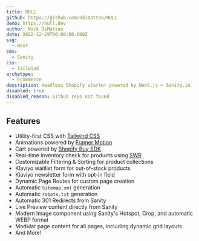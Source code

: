 ```yaml
---
title: HULL
github: https://github.com/ndimatteo/HULL
demo: https://hull.dev
author: Nick DiMatteo
date: 2022-12-29T00:00:00.000Z
ssg:
  - Next
cms:
  - Sanity
css:
  - Tailwind
archetype:
  - Ecommerce
description: Headless Shopify starter powered by Next.js + Sanity.io
disabled: true
disabled_reason: Github repo not found
---
```


## Features

- Utility-first CSS with [Tailwind CSS](https://tailwindcss.com)
- Animations powered by [Framer Motion](https://www.framer.com/motion/)
- Cart powered by [Shopify Buy SDK](https://www.npmjs.com/package/shopify-buy)
- Real-time inventory check for products using [SWR](https://swr.vercel.app)
- Customizable Filtering & Sorting for product collections
- Klaviyo waitlist form for out-of-stock products
- Klaviyo newsletter form with opt-in field
- Dynamic Page Routes for custom page creation
- Automatic `Sitemap.xml` generation
- Automatic `robots.txt` generation
- Automatic 301 Redirects from Sanity
- Live Preview content directly from Sanity
- Modern Image component using Sanity's Hotspot, Crop, and automatic WEBP format
- Modular page content for all pages, including dynamic grid layouts
- And More!
